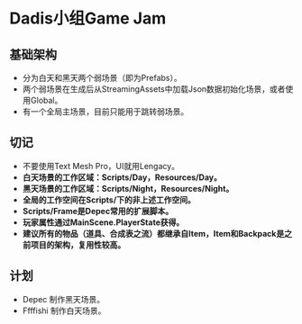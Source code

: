 # Dadis小组Game Jam
## 基础架构
- 分为白天和黑天两个弱场景（即为Prefabs）。
- 两个弱场景在生成后从StreamingAssets中加载Json数据初始化场景，或者使用Global。
- 有一个全局主场景，目前只能用于跳转弱场景。
## 切记
- 不要使用Text Mesh Pro，UI就用Lengacy。
- **白天场景的工作区域：Scripts/Day，Resources/Day。**
- **黑天场景的工作区域：Scripts/Night，Resources/Night。**
- **全局的工作空间在Scripts/下的非上述工作空间。**
- **Scripts/Frame是Depec常用的扩展脚本。**
- **玩家属性通过MainScene.PlayerState获得。**
- **建议所有的物品（道具、合成表之流）都继承自Item，Item和Backpack是之前项目的架构，复用性较高。**
## 计划
- Depec 制作黑天场景。
- Ffffishi 制作白天场景。